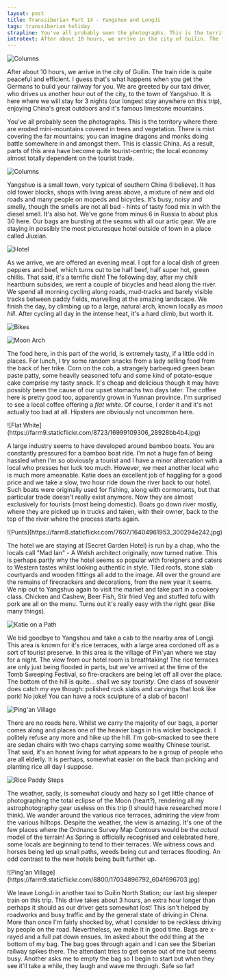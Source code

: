 ```yaml
---
layout: post 
title: Transsiberian Part 14 - Yangshuo and LongJi
tags: transsiberian holiday
strapline: You've all probably seen the photographs. This is the territory where there are eroded mini-mountains covered in trees and vegetation. There is mist covering the far mountains; you can imagine dragons and monks doing battle somewhere in and amongst them.
introtext: After about 10 hours, we arrive in the city of Guilin. The train ride is quite peaceful and efficient. I guess that's what happens when you get the Germans to build your railway for you. We are greeted by our taxi driver, who drives us another hour out of the city, to the town of Yangshuo. 
---
```


![Columns](https://farm9.staticflickr.com/8734/17023685182_58e56c1a40.jpg)

After about 10 hours, we arrive in the city of Guilin. The train ride is quite peaceful and efficient. I guess that's what happens when you get the Germans to build your railway for you. We are greeted by our taxi driver, who drives us another hour out of the city, to the town of Yangshuo. It is here where we will stay for 3 nights (our longest stay anywhere on this trip), enjoying China's great outdoors and it's famous limestone mountains.

You've all probably seen the photographs. This is the territory where there are eroded mini-mountains covered in trees and vegetation. There is mist covering the far mountains; you can imagine dragons and monks doing battle somewhere in and amongst them. This is classic China. As a result, parts of this area have become quite tourist-centric; the local economy almost totally dependent on the tourist trade. 

<div class="clearfix"></div>

![Columns](https://farm8.staticflickr.com/7655/17023744642_cbb4c6f237.jpg)

Yangshuo is a small town, very typical of southern China (I believe). It has old tower blocks, shops with living areas above, a mixture of new and old roads and many people on mopeds and bicycles. It's busy, noisy and smelly, though the smells are not all bad - hints of tasty food mix in with the diesel smell. It's also hot. We've gone from minus 6 in Russia to about plus 30 here. Our bags are bursting at the seams with all our artic gear. We are staying in possibly the most picturesque hotel outside of town in a place called Jiuxian.


<div class="clearfix"></div>

![Hotel](https://farm9.staticflickr.com/8713/16838880309_53335e2c93.jpg)

As we arrive, we are offered an evening meal. I opt for a local dish of green peppers and beef, which turns out to be half beef, half super hot, green chillis. That said, it's a terrific dish! The following day, after my chilli heartburn subsides, we rent a couple of bicycles and head along the river. We spend all morning cycling along roads, mud-tracks and barely visible tracks between paddy fields, marvelling at the amazing landscape. We finish the day, by climbing up to a large, natural arch, known locally as *moon hill*. After cycling all day in the intense heat, it's a hard climb, but worth it.

![Bikes](https://farm9.staticflickr.com/8714/16837581060_67bae24f0f.jpg)

<div class="clearfix"></div>

![Moon Arch](https://farm8.staticflickr.com/7595/16838939709_923a0d80cb.jpg)

The food here, in this part of the world, is extremely tasty, if a little odd in places. For lunch, I try some random snacks from a lady selling food from the back of her trike. Corn on the cob, a strangely barbequed green bean paste patty, some heavily seasoned tofu and some kind of potato-esque cake comprise my tasty snack. It's cheap and delicious though it may have possibly been the cause of our upset stomachs two days later. The coffee here is pretty good too, apparently grown in Yunnan province. I'm surprised to see a local coffee offering a *flat white*. Of course, I order it and it's not actually too bad at all. Hipsters are obviously not uncommon here.

<div class="clearfix"></div>
![Flat White](https://farm9.staticflickr.com/8723/16999109306_28928bb4b4.jpg)

A large industry seems to have developed around bamboo boats. You are constantly pressured for a bamboo boat ride. I'm not a huge fan of being hassled when I'm so obviously a tourist and I have a minor altercation with a local who presses her luck too much. However, we meet another local who is much more ameanable. Katie does an excellent job of haggling for a good price and we take a slow, two hour ride down the river back to our hotel. Such boats were originally used for fishing, along with cormorants, but that particular trade doesn't really exist anymore. Now they are almost exclusively for tourists (most being domestic). Boats go down river mostly, where they are picked up in trucks and taken, with their owner, back to the top of the river where the process starts again.

<div class="clearfix"></div>
![Punts](https://farm8.staticflickr.com/7607/16404961953_300294e242.jpg)

The hotel we are staying at (Secret Garden Hotel) is run by a chap, who the locals call "Mad Ian" - A Welsh architect originally, now turned native. This is perhaps partly why the hotel seems so popular with foreigners and caters to Western tastes whilst looking authentic in style. Tiled roofs, stone slab courtyards and wooden fittings all add to the image. All over the ground are the remains of firecrackers and decorations, from the new year it seems. We nip out to Yangshuo again to visit the market and take part in a cookery class. Chicken and Cashew, Beer Fish, Stir fried Veg and stuffed tofu with pork are all on the menu. Turns out it's really easy with the right gear (like many things).

<div class="clearfix"></div>

![Katie on a Path](https://farm9.staticflickr.com/8713/16404951563_52ce89dbd1.jpg)

We bid goodbye to Yangshou and take a cab to the nearby area of Longji. This area is known for it's rice terraces, with a large area cordoned off as a sort of tourist preserve. In this area is the village of Pin'yan where we stay for a night. The view from our hotel room is breathtaking! The rice terraces are only just being flooded in parts, but we've arrived at the time of the Tomb Sweeping Festival, so fire-crackers are being let off all over the place. The bottom of the hill is quite... shall we say *touristy*. One class of souvenir does catch my eye though: polished rock slabs and carvings that look like pork! No joke! You can have a rock sculpture of a slab of bacon!

<div class="clearfix"></div>

![Ping'an Village](https://farm9.staticflickr.com/8792/16848822430_81910e50d3.jpg)

There are no roads here. Whilst we carry the majority of our bags, a porter comes along and places one of the heavier bags in his wicker backpack. I politely refuse any more and hike up the hill. I'm gob-smacked to see there are sedan chairs with two chaps carrying some wealthy Chinese tourist. That said, it's an honest living for what appears to be a group of people who are all elderly. It is perhaps, somewhat easier on the back than picking and planting rice all day I suppose. 

<div class="clearfix"></div>

![Rice Paddy Steps](https://farm8.staticflickr.com/7693/17034900612_b0942e074f.jpg)

The weather, sadly, is somewhat cloudy and hazy so I get little chance of photographing the total eclipse of the Moon (heart?), rendering all my astrophotography gear useless on this trip (I should have researched more I think). We wander around the various rice terraces, admiring the view from the various hilltops. Despite the weather, the view is amazing. It's one of the few places where the Ordnance Survey Map Contours would be the *actual* model of the terrain! As Spring is officially recognised and celebrated here, some locals are beginning to tend to their terraces. We witness cows and horses being led up small paths, weeds being cut and terraces flooding. An odd contrast to the new hotels being built further up.

<div class="clearfix"></div>
![Ping'an Village](https://farm9.staticflickr.com/8800/17034896792_604f696703.jpg)

We leave LongJi in another taxi to Guilin North Station; our last big sleeper train on this trip. This drive takes about 3 hours, an extra hour longer than perhaps it should as our driver gets somewhat lost! This isn't helped by roadworks and busy traffic and by the general state of driving in China. More than once I'm fairly shocked by, what I consider to be reckless driving by people on the road. Nevertheless, we make it in good time. Bags are x-rayed and a full pat down ensues. Im asked about the odd thing at the bottom of my bag. The bag goes through again and I can see the Siberian railway spikes there. The attendant tries to get sense out of me but seems busy. Another asks me to empty the bag so I begin to start but when they see it'll take a while, they laugh and wave me through. Safe so far! 
